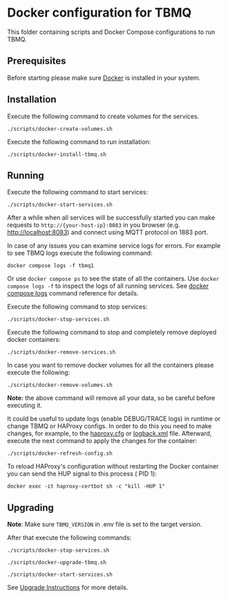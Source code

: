 # Docker configuration for TBMQ

This folder containing scripts and Docker Compose configurations to run TBMQ.

## Prerequisites

Before starting please make sure [Docker](https://docs.docker.com/install/) is installed in your system.

## Installation

Execute the following command to create volumes for the services.

```
./scripts/docker-create-volumes.sh
```

Execute the following command to run installation:

```
./scripts/docker-install-tbmq.sh
```

## Running

Execute the following command to start services:

```
./scripts/docker-start-services.sh
```

After a while when all services will be successfully started you can make requests to `http://{your-host-ip}:8083` in
you browser (e.g. [http://localhost:8083](http://localhost:8083))
and connect using MQTT protocol on 1883 port.

In case of any issues you can examine service logs for errors.
For example to see TBMQ logs execute the following command:

```
docker compose logs -f tbmq1
```

Or use `docker compose ps` to see the state of all the containers.
Use `docker compose logs -f` to inspect the logs of all running services.
See [docker compose logs](https://docs.docker.com/compose/reference/logs/) command reference for details.

Execute the following command to stop services:

```
./scripts/docker-stop-services.sh
```

Execute the following command to stop and completely remove deployed docker containers:

```
./scripts/docker-remove-services.sh
```

In case you want to remove docker volumes for all the containers please execute the following:

```
./scripts/docker-remove-volumes.sh
```

**Note:** the above command will remove all your data, so be careful before executing it.

It could be useful to update logs (enable DEBUG/TRACE logs) in runtime or change TBMQ or HAProxy configs. In order to do
this you need to make changes, for example, to the
[haproxy.cfg](/docker/haproxy/config/haproxy.cfg) or [logback.xml](/docker/tbmq/conf/logback.xml) file.
Afterward, execute the next command to apply the changes for the container:

```
./scripts/docker-refresh-config.sh
```

To reload HAProxy's configuration without restarting the Docker container you can send the HUP signal to this process (
PID 1):

```
docker exec -it haproxy-certbot sh -c "kill -HUP 1"
```

## Upgrading

**Note**: Make sure `TBMQ_VERSION` in .env file is set to the target version.

After that execute the following commands:

```
./scripts/docker-stop-services.sh
```

```
./scripts/docker-upgrade-tbmq.sh
```

```
./scripts/docker-start-services.sh
```

See [Upgrade Instructions](https://thingsboard.io/docs/mqtt-broker/install/upgrade-instructions/) for more details.
